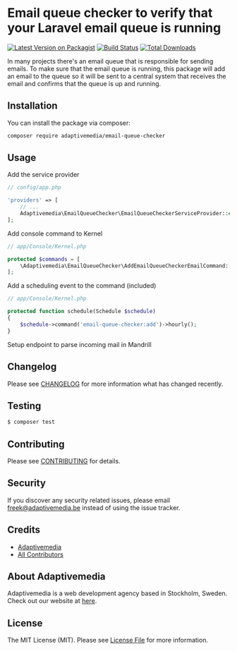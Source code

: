 # Email queue checker to verify that your Laravel email queue is running

[![Latest Version on Packagist](https://img.shields.io/packagist/v/adaptivemedia/email-queue-checker.svg?style=flat-square)](https://packagist.org/packages/adaptivemedia/email-queue-checker)
[![Build Status](https://img.shields.io/travis/adaptivemedia/email-queue-checker/master.svg?style=flat-square)](https://travis-ci.org/adaptivemedia/email-queue-checker)
[![Total Downloads](https://img.shields.io/packagist/dt/adaptivemedia/email-queue-checker.svg?style=flat-square)](https://packagist.org/packages/adaptivemedia/email-queue-checker)

In many projects there's an email queue that is responsible for sending emails. To make sure that the email queue is running, this package will add an email to the queue so it will be sent to a central system that receives the email and confirms that the queue is up and running.

## Installation

You can install the package via composer:

```bash
composer require adaptivemedia/email-queue-checker
```

## Usage

Add the service provider
```php
// config/app.php

'providers' => [
    // ...
    Adaptivemedia\EmailQueueChecker\EmailQueueCheckerServiceProvider::class,
];
``` 
Add console command to Kernel
```php
// app/Console/Kernel.php

protected $commands = [
    \Adaptivemedia\EmailQueueChecker\AddEmailQueueCheckerEmailCommand::class
];
``` 

Add a scheduling event to the command (included)
```php
// app/Console/Kernel.php

protected function schedule(Schedule $schedule)
{
    $schedule->command('email-queue-checker:add')->hourly();
}
``` 

Setup endpoint to parse incoming mail in Mandrill

## Changelog

Please see [CHANGELOG](CHANGELOG.md) for more information what has changed recently.

## Testing

``` bash
$ composer test
```

## Contributing

Please see [CONTRIBUTING](CONTRIBUTING.md) for details.

## Security

If you discover any security related issues, please email freek@adaptivemedia.be instead of using the issue tracker.

## Credits

- [Adaptivemedia](https://github.com/adaptivemedia)
- [All Contributors](../../contributors)

## About Adaptivemedia

Adaptivemedia is a web development agency based in Stockholm, Sweden. Check out our website at [here](https://adaptivemedia.se).

## License

The MIT License (MIT). Please see [License File](LICENSE.md) for more information.
